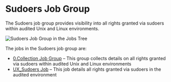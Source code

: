# Sudoers Job Group

The Sudoers job group provides visibility into all rights granted via sudoers within audited Unix
and Linux environments.

![Sudoers Job Group in the Jobs Tree](/img/product_docs/accessanalyzer/11.6/accessanalyzer/solutions/unix/privilegedaccess/sudoers/sudoersjobstree.webp)

The jobs in the Sudoers job group are:

- [0.Collection Job Group](/docs/accessanalyzer/11.6/solutions/unix/privilegedaccess/sudoers/collection/overview.md)
  – This group collects details on all rights granted via sudoers within audited Unix and Linux
  environments
- [UX_Sudoers Job](/docs/accessanalyzer/11.6/solutions/unix/privilegedaccess/sudoers/ux_sudoers.md)
  – This job details all rights granted via sudoers in the audited environment

